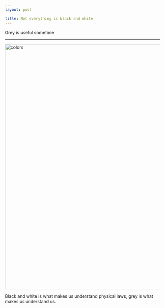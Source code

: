 ```yaml
---
layout: post

title: Not everything is black and white
---
```


Grey is useful sometime

-----


<img src="https://user-images.githubusercontent.com/885125/144965264-89be021e-20c2-49a3-aa22-b5cfef5f4791.jpeg" alt="colors" width="800"/>

Black and white is what makes us understand physical laws, grey is what makes us understand us. 
